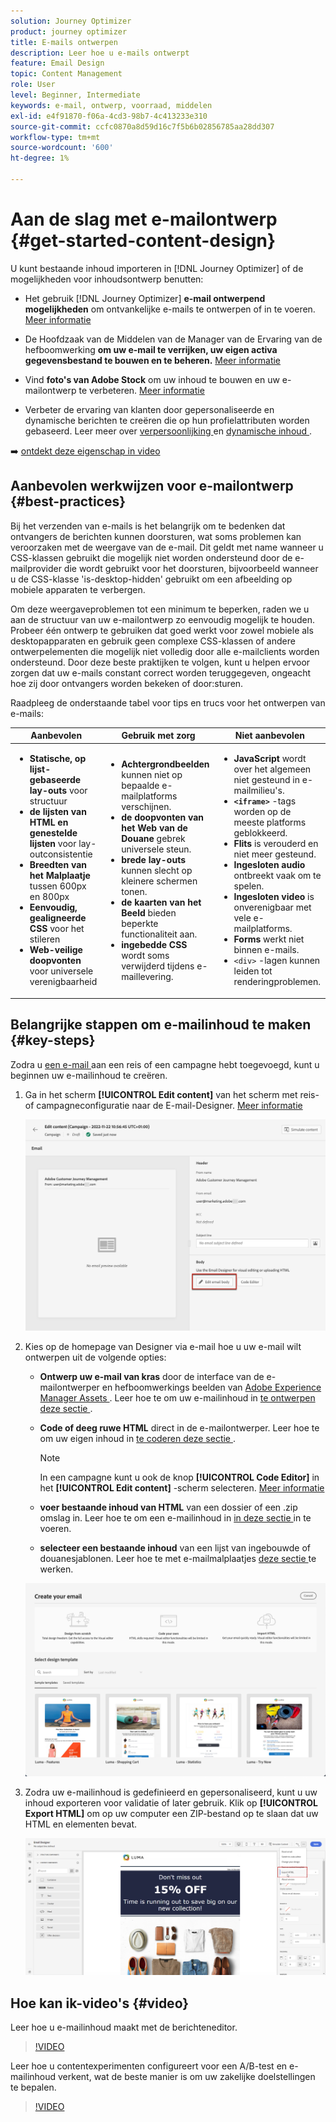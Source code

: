 ```yaml
---
solution: Journey Optimizer
product: journey optimizer
title: E-mails ontwerpen
description: Leer hoe u e-mails ontwerpt
feature: Email Design
topic: Content Management
role: User
level: Beginner, Intermediate
keywords: e-mail, ontwerp, voorraad, middelen
exl-id: e4f91870-f06a-4cd3-98b7-4c413233e310
source-git-commit: ccfc0870a8d59d16c7f5b6b02856785aa28dd307
workflow-type: tm+mt
source-wordcount: '600'
ht-degree: 1%

---
```


# Aan de slag met e-mailontwerp {#get-started-content-design}

U kunt bestaande inhoud importeren in [!DNL Journey Optimizer] of de mogelijkheden voor inhoudsontwerp benutten:

* Het gebruik [!DNL Journey Optimizer] **e-mail ontwerpend mogelijkheden** om ontvankelijke e-mails te ontwerpen of in te voeren. [Meer informatie](content-from-scratch.md)

* De Hoofdzaak van de Middelen van de Manager van de Ervaring van de hefboomwerking **om uw e-mail te verrijken, uw eigen activa gegevensbestand te bouwen en te beheren.** [Meer informatie](../integrations/assets.md)

* Vind **foto&#39;s van Adobe Stock** om uw inhoud te bouwen en uw e-mailontwerp te verbeteren. [Meer informatie](../integrations/stock.md)

* Verbeter de ervaring van klanten door gepersonaliseerde en dynamische berichten te creëren die op hun profielattributen worden gebaseerd. Leer meer over [ verpersoonlijking ](../personalization/personalize.md) en [ dynamische inhoud ](../personalization/get-started-dynamic-content.md).

➡️ [ ontdekt deze eigenschap in video ](#video)

## Aanbevolen werkwijzen voor e-mailontwerp {#best-practices}

Bij het verzenden van e-mails is het belangrijk om te bedenken dat ontvangers de berichten kunnen doorsturen, wat soms problemen kan veroorzaken met de weergave van de e-mail. Dit geldt met name wanneer u CSS-klassen gebruikt die mogelijk niet worden ondersteund door de e-mailprovider die wordt gebruikt voor het doorsturen, bijvoorbeeld wanneer u de CSS-klasse &#39;is-desktop-hidden&#39; gebruikt om een afbeelding op mobiele apparaten te verbergen.

Om deze weergaveproblemen tot een minimum te beperken, raden we u aan de structuur van uw e-mailontwerp zo eenvoudig mogelijk te houden. Probeer één ontwerp te gebruiken dat goed werkt voor zowel mobiele als desktopapparaten en gebruik geen complexe CSS-klassen of andere ontwerpelementen die mogelijk niet volledig door alle e-mailclients worden ondersteund. Door deze beste praktijken te volgen, kunt u helpen ervoor zorgen dat uw e-mails constant correct worden teruggegeven, ongeacht hoe zij door ontvangers worden bekeken of door:sturen.

Raadpleeg de onderstaande tabel voor tips en trucs voor het ontwerpen van e-mails:

| Aanbevolen | Gebruik met zorg | Niet aanbevolen |
|-|-|-|
| <ul><li><b> Statische, op lijst-gebaseerde lay-outs </b> voor structuur</li> <li><b> de lijsten van HTML en genestelde lijsten </b> voor lay-outconsistentie</li> <li><b> Breedten van het Malplaatje </b> tussen 600px en 800px </li> <li><b> Eenvoudig, gealigneerde CSS </b> voor het stileren </li> <li><b> Web-veilige doopvonten </b> voor universele verenigbaarheid</li> | <ul><li><b> Achtergrondbeelden </b> kunnen niet op bepaalde e-mailplatforms verschijnen.</li><li><b> de doopvonten van het Web van de Douane </b> gebrek universele steun.</li><li><b> brede lay-outs </b> kunnen slecht op kleinere schermen tonen.</li><li><b> de kaarten van het Beeld </b> bieden beperkte functionaliteit aan.</li><li><b> ingebedde CSS </b> wordt soms verwijderd tijdens e-maillevering.</li> | <ul><li><b> JavaScript </b> wordt over het algemeen niet gesteund in e-mailmilieu&#39;s.</li> <li> <b>`<iframe>`</b> -tags worden op de meeste platforms geblokkeerd. </li> <li><b> Flits </b> is verouderd en niet meer gesteund.</li> <li><b> Ingesloten audio </b> ontbreekt vaak om te spelen.</li> <li><b> Ingesloten video </b> is onverenigbaar met vele e-mailplatforms.</li> <li> <b> Forms </b> werkt niet binnen e-mails.</li> <li> `<div>` -lagen kunnen leiden tot renderingproblemen.</li> |

## Belangrijke stappen om e-mailinhoud te maken {#key-steps}

Zodra u [ een e-mail ](create-email.md) aan een reis of een campagne hebt toegevoegd, kunt u beginnen uw e-mailinhoud te creëren.

1. Ga in het scherm **[!UICONTROL Edit content]** van het scherm met reis- of campagneconfiguratie naar de E-mail-Designer. [Meer informatie](create-email.md#define-email-content)

   ![](assets/email_designer_edit_email_body.png)

1. Kies op de homepage van Designer via e-mail hoe u uw e-mail wilt ontwerpen uit de volgende opties:

   * **Ontwerp uw e-mail van kras** door de interface van de e-mailontwerper en hefboomwerkings beelden van [ Adobe Experience Manager Assets ](../integrations/assets.md). Leer hoe te om uw e-mailinhoud in [ te ontwerpen deze sectie ](content-from-scratch.md).

   * **Code of deeg ruwe HTML** direct in de e-mailontwerper. Leer hoe te om uw eigen inhoud in [ te coderen deze sectie ](code-content.md).

     >[!NOTE]
     >
     >In een campagne kunt u ook de knop **[!UICONTROL Code Editor]** in het **[!UICONTROL Edit content]** -scherm selecteren. [Meer informatie](create-email.md#define-email-content)

   * **voer bestaande inhoud van HTML** van een dossier of een .zip omslag in. Leer hoe te om een e-mailinhoud in [ in deze sectie ](existing-content.md) in te voeren.

   * **selecteer een bestaande inhoud** van een lijst van ingebouwde of douanesjablonen. Leer hoe te met e-mailmalplaatjes [ deze sectie ](../email/use-email-templates.md) te werken.

   ![](assets/email_designer_create_options.png)

1. Zodra uw e-mailinhoud is gedefinieerd en gepersonaliseerd, kunt u uw inhoud exporteren voor validatie of later gebruik. Klik op **[!UICONTROL Export HTML]** om op uw computer een ZIP-bestand op te slaan dat uw HTML en elementen bevat.

   ![](assets/email_designer_export.png)

## Hoe kan ik-video&#39;s {#video}

Leer hoe u e-mailinhoud maakt met de berichteneditor.

>[!VIDEO](https://video.tv.adobe.com/v/334150?quality=12)

Leer hoe u contentexperimenten configureert voor een A/B-test en e-mailinhoud verkent, wat de beste manier is om uw zakelijke doelstellingen te bepalen.

>[!VIDEO](https://video.tv.adobe.com/v/3419893)

